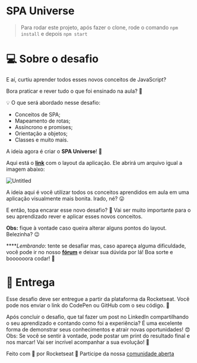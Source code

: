# SPA Universe

> Para rodar este projeto, após fazer o clone, rode o comando `npm install` e depois `npm start`

# 💻 Sobre o desafio

E aí, curtiu aprender todos esses novos conceitos de JavaScript?

Bora praticar e rever tudo o que foi ensinado na aula? **💜**

<aside>
💡 O que será abordado nesse desafio:

- Conceitos de SPA;
- Mapeamento de rotas;
- Assíncrono e promises;
- Orientação a objetos;
- Classes e muito mais.

</aside>

A ideia agora é criar o **SPA Universe**! 🚀

Aqui está o [**link**](https://www.figma.com/file/m8zp3mtxvwyTGQs69nIFM8/%5BDesafios-Explorer%5D-SPA-Universe/duplicate) com o layout da aplicação. Ele abrirá um arquivo igual a imagem abaixo:

![Untitled](https://s3-us-west-2.amazonaws.com/secure.notion-static.com/4c547771-41e4-4e21-9b71-241fe1387cf6/Untitled.png)

A ideia aqui é você utilizar todos os conceitos aprendidos em aula em uma aplicação visualmente mais bonita. Irado, né? 😛 

E então, topa encarar esse novo desafio? **💜**
Vai ser muito importante para o seu aprendizado rever e aplicar esses novos conceitos. 

**Obs:** fique à vontade caso queira alterar alguns pontos do layout. Belezinha? 😉

*****Lembrando*: tente se desafiar mas, caso apareça alguma dificuldade, você pode ir no nosso **[fórum](https://app.rocketseat.com.br/h/forum/explorer)** e deixar sua dúvida por lá! 
Boa sorte e boooooora codar! **🚀**

# 📅 Entrega

Esse desafio deve ser entregue a partir da plataforma da Rocketseat. 
Você pode nos enviar o link do CodePen ou GitHub com o seu código.  💜

Após concluir o desafio, que tal fazer um post no LinkedIn compartilhando o seu aprendizado e contando como foi a experiência? 
É uma excelente forma de demonstrar seus conhecimentos e atrair novas oportunidades! 😍
Obs: Se você se sentir à vontade, pode postar um print do resultado final e nos marcar! 
Vai ser incrível acompanhar a sua evolução! 💜

Feito com 💜 por Rocketseat 👋 Participe da nossa [comunidade aberta](https://discord.gg/Ns86RQyVH8)
